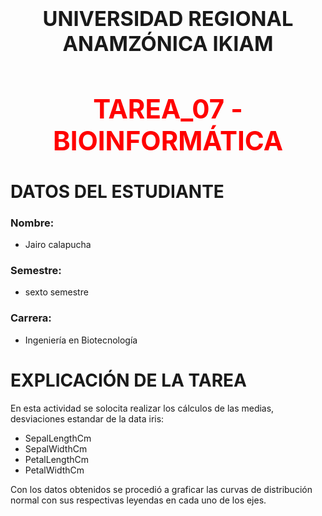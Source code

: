 ### <center><h1>UNIVERSIDAD REGIONAL ANAMZÓNICA IKIAM</h1></center>
# <center><h2 style="color:red">TAREA_07 - BIOINFORMÁTICA</h2></center>
# DATOS DEL ESTUDIANTE
### Nombre: 
- Jairo calapucha
### Semestre: 
- sexto semestre 
### Carrera: 
- Ingeniería en Biotecnología
# EXPLICACIÓN DE LA TAREA
En esta actividad se solocita realizar los cálculos de las medias, desviaciones estandar de la data iris:
- SepalLengthCm
- SepalWidthCm
- PetalLengthCm
- PetalWidthCm

Con los datos obtenidos se procedió a  graficar las curvas de distribución normal con sus respectivas leyendas en cada uno de los ejes.
